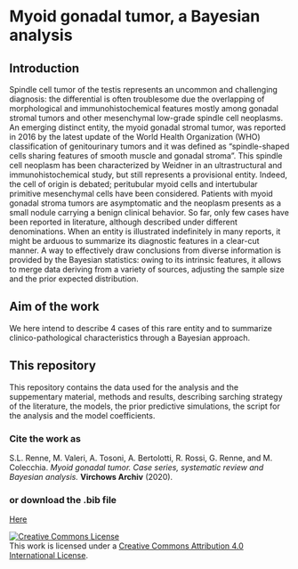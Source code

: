 # Myoid gonadal tumor, a Bayesian analysis

## Introduction

Spindle cell tumor of the testis represents an uncommon and challenging diagnosis: the differential is often troublesome due the overlapping of morphological and immunohistochemical features mostly among gonadal stromal tumors and other mesenchymal low-grade spindle cell neoplasms. An emerging distinct entity, the myoid gonadal stromal tumor, was reported in 2016 by the latest update of the World Health Organization (WHO) classification of genitourinary tumors and it was defined as “spindle-shaped cells sharing features of smooth muscle and gonadal stroma”. This spindle cell neoplasm has been characterized by Weidner in an ultrastructural and immunohistochemical study, but still represents a provisional entity. Indeed, the cell of origin is debated; peritubular myoid cells and intertubular primitive mesenchymal cells have been considered.  Patients with myoid gonadal stroma tumors are asymptomatic and the neoplasm presents as a small nodule carrying a benign clinical behavior. So far, only few cases have been reported in literature, although described under different denominations. When an entity is illustrated indefinitely in many reports, it might be arduous to summarize its diagnostic features in a clear-cut manner. A way to effectively draw conclusions from diverse information is provided by the Bayesian statistics: owing to its intrinsic features, it allows to merge data deriving from a variety of sources, adjusting the sample size and the prior expected distribution.

## Aim of the work

We here intend to describe 4 cases of this rare entity and to summarize clinico-pathological characteristics through a Bayesian approach.

## This repository
This repository contains the data used for the analysis and the suppementary material, methods and results, describing sarching strategy of the literature, the models, the prior predictive simulations, the script for the analysis and the model coefficients. 

### Cite the work as
S.L. Renne, M. Valeri, A. Tosoni, A. Bertolotti, R. Rossi, G. Renne, and M. Colecchia. _Myoid gonadal tumor. Case series, systematic review and Bayesian analysis._ 
__Virchows Archiv__ (2020).

### or download the .bib file 
<a href="https://raw.githubusercontent.com/slrenne/Myoid_Tumor_Testis/master/Citation.bib">Here</a>

<a rel="license" href="http://creativecommons.org/licenses/by/4.0/"><img alt="Creative Commons License" style="border-width:0" src="https://i.creativecommons.org/l/by/4.0/88x31.png" /></a><br />This work is licensed under a <a rel="license" href="http://creativecommons.org/licenses/by/4.0/">Creative Commons Attribution 4.0 International License</a>.
